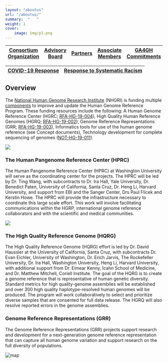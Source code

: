 ```yaml
---
layout: "aboutus"
url: "/aboutus/"
summary:  "   "
weight: 1
cover: 
    image: img/p1.png
---
```


| [Consortium Organization](/consortium/) | [Advisory Board](/advisory/)  | [Partners](/partners/) | [Associate Members](/associatemembers/) | [GA4GH Commitments](/commitments/)| 
| ---  |  ----  | ---  | ---  | --- | 

| [COVID-19 Response](/covidresponse/) | [Response to Systematic Racism](/rsr/) 
|---| ---|

## Overview

The [National Human Genome Research Institute](https://www.genome.gov/) (NHGRI) is funding multiple [components](https://www.genome.gov/Funded-Programs-Projects/Human-Genome-Reference-Program#overview) to improve and update the Human Genome Reference Program. These funding resources include the following: A Human Genome Reference Center (HGRC; [RFA-HG-19-004](https://grants.nih.gov/grants/guide/rfa-files/rfa-hg-19-004.html)), High Quality Human Reference Genomes (HGRQ; [RFA-HG-19-002](https://grants.nih.gov/grants/guide/rfa-files/rfa-hg-19-002.html)), Genome Reference Representations (GRR; [RFA-HG-19-003](https://grants.nih.gov/grants/guide/rfa-files/rfa-hg-19-003.html)), Informatics tools for use of the human genome reference (see Concept documents), Technology development for complete sequencing of genomes ([NOT-HG-19-011](https://grants.nih.gov/grants/guide/notice-files/NOT-HG-19-011.html)).

![](https://media.bizj.us/view/img/10428030/washington-university-2014-003*1200xx5472-3084-0-0.jpg)
### The Human Pangenome Reference Center (HPRC)
The Human Pangenome Reference Center (HPRC) at Washington University will serve as the coordinating center for the projects. The HPRC will be led by Dr. Ting Wang, with subcontracts to Dr. Ira Hall, Yale University, Dr. Benedict Paten, University of California, Santa Cruz, Dr. Heng Li, Harvard University, and support from EBI and the Sanger Center, Drs Paul Flicek and Kerstin Howe. The HPRC will provide the infrastructure necessary to coordinate this large scale effort. This work will involve facilitating communications within the HGRP, international genome reference collaborators and with the scientific and medical communities.

![](https://admission.ucla.edu/sites/default/files/slider-main-image/05-royce-2x.jpg)

### The High Quality Reference Genome (HQRG)
The High Quality Reference Genome (HQRG) effort is led by Dr. David Haussler at the University of California, Santa Cruz, with subcontracts Dr. Evan Eichler, University of Washington, Dr. Erich Jarvis, The Rockefeller University, Dr. Ira Hall, Washington University, Heng Li, Harvard University, with additional support from Dr. Eimear Kenny, Icahn School of Medicine, and Dr. Matthew Mitchell, Coriell Institute. The goal of the HQRG is to create a genome reference that is representative of human genetic diversity. Standard metrics for high quality-genome assemblies will be established and over 300 high quality haplotype-resolved human genomes will be produced. The program will work collaboratively to select and prioritize diverse samples that are consented for full data release. The HGRQ will also resolve reported errors in the genome assemblies.


### Genome Reference Representations (GRR)
The Genome Reference Representations (GRR) projects support research and development for a next-generation genome reference representation that can capture all human genome variation and support research on the full diversity of populations.

![map](/img/HPRCMap.png)